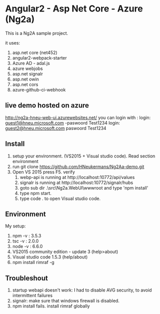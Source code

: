 # Angular2 - Asp Net Core - Azure (Ng2a)

This is a Ng2A sample project. 

  it uses:
   1. asp.net core (net452)
   2. angular2-webpack-starter
   3. Azure AD - adal.js   
   4. azure webjobs
   5. asp.net signalr
   6. asp.net owin   
   7. asp.net cors
   8. azure-github-ci-webhook
   
   
## live demo hosted on azure
 http://ng2a-hneu-web-ui.azurewebsites.net/
 you can login with : 
  login: guest1@hneu.microsoft.com -paswoord Test1234
  login: guest2@hneu.microsoft.com paswoord Test1234

## Install

 1. setup your environment. (VS2015 + Visual studio code). Read section environment 
 2. run git clone https://github.com/HNeukermans/Ng2Aa-demo.git
 3. Open VS 2015 press F5. 
 verify
    1. webp-api is running at http://localhost:10772/api/values
    2. signalr is running at http://localhost:10772/signalr/hubs
    3. goto sub dir .\src\Ng2a.WebUI\wwwroot and type 'npm install'
    4. type npm start.
    4. type code . to open Visual studio code.
    

## Environment
  My setup:
  1. npm -v : 3.5.3
  2. tsc -v : 2.0.0
  3. node -v : 6.6.0
  4. VS2015 community edition - update 3 (help>about)
  5. Visual studio code 1.5.3 (help/about)
  6. npm install rimraf -g
  
## Troubleshout
  1. startup webapi doesn't work: I had to disable AVG security, to avoid intermittent failures
  2. signalr: make sure that windows firewall is disabled.  
  3. npm install fails. install rimraf globally
  
